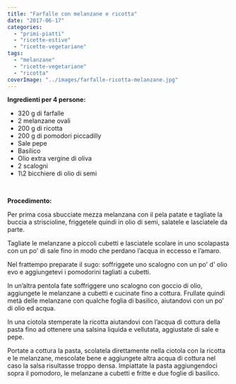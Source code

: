 ```yaml
---
title: "Farfalle con melanzane e ricotta"
date: "2017-06-17"
categories: 
  - "primi-piatti"
  - "ricette-estive"
  - "ricette-vegetariane"
tags: 
  - "melanzane"
  - "ricette-vegetariane"
  - "ricotta"
coverImage: "../images/farfalle-ricotta-melanzane.jpg"
---
```


**Ingredienti per 4 persone:**

- 320 g di farfalle
- 2 melanzane ovali
- 200 g di ricotta
- 200 g di pomodori piccadilly
- Sale pepe
- Basilico
- Olio extra vergine di oliva
- 2 scalogni
- 1\\2 bicchiere di olio di semi

 

**Procedimento:**

Per prima cosa sbucciate mezza melanzana con il pela patate e tagliate la buccia a striscioline, friggetele quindi in olio di semi, salatele e lasciatele da parte.

Tagliate le melanzane a piccoli cubetti e lasciatele scolare in uno scolapasta con un po' di sale fino in modo che perdano l’acqua in eccesso e l’amaro.

Nel frattempo preparate il sugo: soffriggete uno scalogno con un po' d' olio evo e aggiungetevi i pomodorini tagliati a cubetti.

In un’altra pentola fate soffriggere uno scalogno con goccio di olio, aggiungete le melanzane a cubetti e cucinate fino a cottura. Frullate quindi metà delle melanzane con qualche foglia di basilico, aiutandovi con un po’ di olio ed acqua.

In una ciotola stemperate la ricotta aiutandovi con l’acqua di cottura della pasta fino ad ottenere una salsina liquida e vellutata, aggiustate di sale e pepe.

Portate a cottura la pasta, scolatela direttamente nella ciotola con la ricotta e le melanzane, mescolate bene e aggiungete altra acqua di cottura nel caso la salsa risultasse troppo densa. Impiattate la pasta aggiungendoci sopra il pomodoro, le melanzane a cubetti e fritte e due foglie di basilico.
